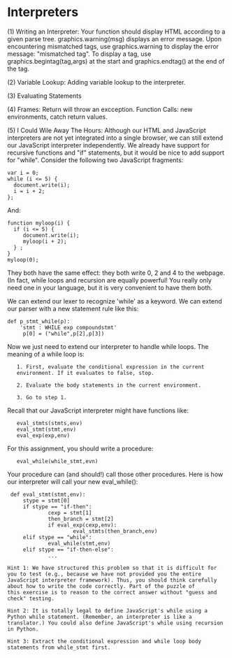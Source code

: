# Interpreters

(1) Writing an Interpreter:  Your function should display HTML according to a given parse tree. graphics.warning(msg) displays an error message. Upon encountering mismatched tags, use graphics.warning to display the error message: "mismatched tag". To display a tag, use graphics.begintag(tag,args) at the start and graphics.endtag() at the end of the tag.

(2) Variable Lookup:  Adding variable lookup to the interpreter.

(3) Evaluating Statements

(4) Frames:  Return will throw an excception. Function Calls: new environments, catch return values.

(5) I Could Wile Away The Hours:  Although our HTML and JavaScript interpreters are not yet integrated into a single browser, we can still extend our JavaScript interpreter independently. We already have support for recursive functions and "if" statements, but it would be nice to add support for "while". Consider the following two JavaScript fragments:

    var i = 0;
    while (i <= 5) {
      document.write(i); 
      i = i + 2;
    };

And: 

    function myloop(i) {
      if (i <= 5) {
         document.write(i);
         myloop(i + 2);
      } ;
    }
    myloop(0);

They both have the same effect: they both write 0, 2 and 4 to the webpage. (In fact, while loops and recursion are equally powerful! You
really only need one in your language, but it is very convenient to have them both.

We can extend our lexer to recognize 'while' as a keyword. We can extend our parser with a new statement rule like this: 

    def p_stmt_while(p):
        'stmt : WHILE exp compoundstmt'
         p[0] = ("while",p[2],p[3])

Now we just need to extend our interpreter to handle while loops. The meaning of a while loop is: 

       1. First, evaluate the conditional expression in the current
       environment. If it evaluates to false, stop.

       2. Evaluate the body statements in the current environment. 

       3. Go to step 1. 

Recall that our JavaScript interpreter might have functions like:

       eval_stmts(stmts,env)
       eval_stmt(stmt,env)
       eval_exp(exp,env) 

For this assignment, you should write a procedure:

       eval_while(while_stmt,evn) 

Your procedure can (and should!) call those other procedures. Here is how our interpreter will call your new eval_while(): 
 
     def eval_stmt(stmt,env): 
         stype = stmt[0] 
         if stype == "if-then":
                 cexp = stmt[1]
                 then_branch = stmt[2] 
                 if eval_exp(cexp,env):
                         eval_stmts(then_branch,env) 
         elif stype == "while":
                 eval_while(stmt,env) 
         elif stype == "if-then-else":
                 ...

    Hint 1: We have structured this problem so that it is difficult for you to test (e.g., because we have not provided you the entire 
    JavaScript interpreter framework). Thus, you should think carefully about how to write the code correctly. Part of the puzzle of 
    this exercise is to reason to the correct answer without "guess and check" testing.

    Hint 2: It is totally legal to define JavaScript's while using a Python while statement. (Remember, an interpreter is like a 
    translator.) You could also define JavaScript's while using recursion in Python.

    Hint 3: Extract the conditional expression and while loop body statements from while_stmt first.
